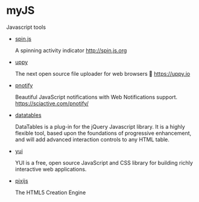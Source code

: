 # myJS

Javascript tools

- [spin.js](https://github.com/fgnass/spin.js)
  
  A spinning activity indicator http://spin.js.org

- [uppy](https://github.com/transloadit/uppy)

  The next open source file uploader for web browsers 🐶 https://uppy.io

- [pnotify](https://github.com/sciactive/pnotify)

  Beautiful JavaScript notifications with Web Notifications support. https://sciactive.com/pnotify/

- [datatables](https://datatables.net)

  DataTables is a plug-in for the jQuery Javascript library. It is a highly flexible tool, based upon the foundations of progressive enhancement, and will add advanced interaction controls to any HTML table.

- [yui](https://yuilibrary.com/)

  YUI is a free, open source JavaScript and CSS library for building richly interactive web applications.

- [pixijs](http://www.pixijs.com/)

  The HTML5 Creation Engine
